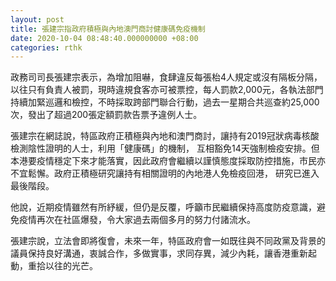 ```yaml
---
layout: post
title: 張建宗指政府積極與內地澳門商討健康碼免疫機制
date: 2020-10-04 08:48:40.000000000 +08:00
categories: rthk
---
```


政務司司長張建宗表示，為增加阻嚇，食肆違反每張枱4人規定或沒有隔板分隔，以往只有負責人被罰，現時違規食客亦可被票控，每人罰款2,000元，各執法部門持續加緊巡邏和檢控，不時採取跨部門聯合行動，過去一星期合共巡查約25,000次，發出了超過200張定額罰款告票予違例人士。

張建宗在網誌說，特區政府正積極與內地和澳門商討，讓持有2019冠狀病毒核酸檢測陰性證明的人士，利用「健康碼」的機制， 互相豁免14天強制檢疫安排。但本港要疫情穩定下來才能落實，因此政府會繼續以謹慎態度採取防控措施，市民亦不宜鬆懈。政府正積極研究讓持有相關證明的內地港人免檢疫回港， 研究已進入最後階段。

他說，近期疫情雖然有所紓緩，但仍是反覆，呼籲市民繼續保持高度防疫意識，避免疫情再次在社區爆發，令大家過去兩個多月的努力付諸流水。

張建宗說，立法會即將復會，未來一年，特區政府會一如既往與不同政黨及背景的議員保持良好溝通，衷誠合作，多做實事，求同存異，減少內耗，讓香港重新起動，重拾以往的光芒。
